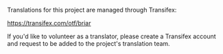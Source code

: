 Translations for this project are managed through Transifex:

https://transifex.com/otf/briar

If you'd like to volunteer as a translator, please create a Transifex account and request to be
added to the project's translation team.
